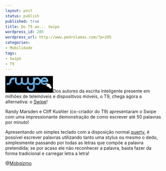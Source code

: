 ```yaml
---
layout: post
status: publish
published: true
title: Do T9 ao... Swipe
wordpress_id: 285
wordpress_url: http://www.pedrolamas.com/?p=285
categories:
- Mobilidade
tags:
- Swipe
- T9
---
```

[![](/wp-content/uploads/2008/09/swipe.jpg "Swipe")](http://www.swypeinc.com/)Dos autores da escrita inteligente presente em milhões de telemóveis e dispositivos móveis, o T9, chega agora a alternativa: o [Swipe](http://www.swypeinc.com/)!

Randy Marsden e Cliff Kushler (co-criador do T9) apresentaram o Swipe com uma impressionante demonstração de como escrever até 50 palavras por minuto!

Apresentando um simples teclado com a disposição normal [querty](http://en.wikipedia.org/wiki/Querty), é possível escrever palavras utilizando tanto uma stylus ou mesmo o dedo, simplesmente passando por todas as letras que compõe a palavra pretendida; se por acaso ele não reconhecer a palavra, basta fazer da forma tradicional e carregar letra a letra!

@[Mobgizmo](http://www.mobgizmo.com/2008/09/12/finger-tracing-swipe-text-entry/)
